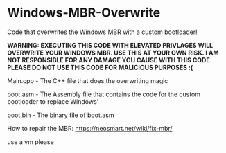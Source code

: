 # Windows-MBR-Overwrite
Code that overwrites the Windows MBR with a custom bootloader!

**WARNING: EXECUTING THIS CODE WITH ELEVATED PRIVLAGES WILL OVERWRITE YOUR WINDOWS MBR. USE THIS AT YOUR OWN RISK.
I AM NOT RESPONSIBLE FOR ANY DAMAGE YOU CAUSE WITH THIS CODE. PLEASE DO NOT USE THIS CODE FOR MALICIOUS PURPOSES :(**

Main.cpp - The C++ file that does the overwriting magic

boot.asm - The Assembly file that contains the code for the custom bootloader to replace Windows' 

boot.bin - The binary file of boot.asm


How to repair the MBR:
https://neosmart.net/wiki/fix-mbr/

use a vm please
